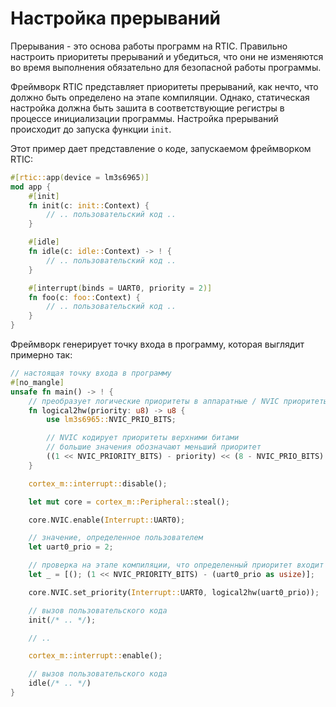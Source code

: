 # Настройка прерываний

Прерывания - это основа работы программ на RTIC. Правильно настроить приоритеты
прерываний и убедиться, что они не изменяются во время выполнения обязательно
для безопасной работы программы.

Фреймворк RTIC представляет приоритеты прерываний, как нечто, что должно быть определено
на этапе компиляции. Однако, статическая настройка должна быть зашита в соответствующие регистры
в процессе инициализации программы. Настройка прерываний происходит до запуска функции `init`.

Этот пример дает представление о коде, запускаемом фреймворком RTIC:

``` rust
#[rtic::app(device = lm3s6965)]
mod app {
    #[init]
    fn init(c: init::Context) {
        // .. пользовательский код ..
    }

    #[idle]
    fn idle(c: idle::Context) -> ! {
        // .. пользовательский код ..
    }

    #[interrupt(binds = UART0, priority = 2)]
    fn foo(c: foo::Context) {
        // .. пользовательский код ..
    }
}
```

Фреймворк генерирует точку входа в программу, которая выглядит примерно так:

``` rust
// настоящая точку входа в программу
#[no_mangle]
unsafe fn main() -> ! {
    // преобразует логические приоритеты в аппаратные / NVIC приоритеты
    fn logical2hw(priority: u8) -> u8 {
        use lm3s6965::NVIC_PRIO_BITS;

        // NVIC кодирует приоритеты верхними битами
        // большие значения обозначают меньший приоритет
        ((1 << NVIC_PRIORITY_BITS) - priority) << (8 - NVIC_PRIO_BITS)
    }

    cortex_m::interrupt::disable();

    let mut core = cortex_m::Peripheral::steal();

    core.NVIC.enable(Interrupt::UART0);

    // значение, определенное пользователем
    let uart0_prio = 2;

    // проверка на этапе компиляции, что определенный приоритет входит в поддерживаемый диапазон
    let _ = [(); (1 << NVIC_PRIORITY_BITS) - (uart0_prio as usize)];

    core.NVIC.set_priority(Interrupt::UART0, logical2hw(uart0_prio));

    // вызов пользовательского кода
    init(/* .. */);

    // ..

    cortex_m::interrupt::enable();

    // вызов пользовательского кода
    idle(/* .. */)
}
```
